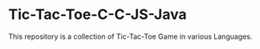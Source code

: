 # Tic-Tac-Toe-C-C-JS-Java
This repository is a collection of Tic-Tac-Toe Game in various Languages.
